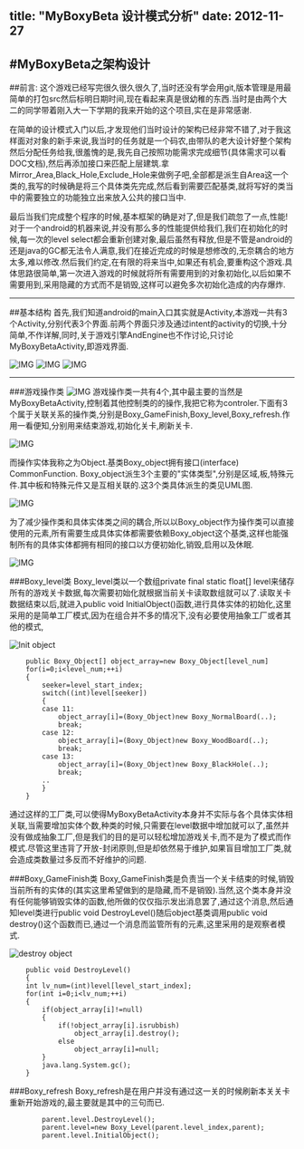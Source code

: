 title: "MyBoxyBeta 设计模式分析"
date: 2012-11-27
---

#MyBoxyBeta之架构设计
----------------------------
##前言:
这个游戏已经写完很久很久很久了,当时还没有学会用git,版本管理是用最简单的打包src然后标明日期时间,现在看起来真是很幼稚的东西.当时是由两个大二的同学带着刚入大一下学期的我来开始的这个项目,实在是非常感谢.

在简单的设计模式入门以后,才发现他们当时设计的架构已经非常不错了,对于我这样面对对象的新手来说,我当时的任务就是一个码农,由带队的老大设计好整个架构然后分配任务给我,很羞愧的是,我先自己按照功能需求完成细节(具体需求可以看DOC文档),然后再添加接口来匹配上层建筑.拿Mirror_Area,Black_Hole,Exclude_Hole来做例子吧,全部都是派生自Area这一个类的,我写的时候确是将三个具体类先完成,然后看到需要匹配基类,就将写好的类当中的需要独立的功能独立出来放入公共的接口当中.

最后当我们完成整个程序的时候,基本框架的确是对了,但是我们疏忽了一点,性能!对于一个android的机器来说,并没有那么多的性能提供给我们,我们在初始化的时候,每一次的level select都会重新创建对象,最后虽然有释放,但是不管是android的还是java的GC都无法令人满意,我们在接近完成的时候是想修改的,无奈耦合的地方太多,难以修改.然后我们约定,在有限的将来当中,如果还有机会,要重构这个游戏.具体思路很简单,第一次进入游戏的时候就将所有需要用到的对象初始化,以后如果不需要用到,采用隐藏的方式而不是销毁,这样可以避免多次初始化造成的内存爆炸.

---------------------------------
##基本结构
首先,我们知道android的main入口其实就是Activity,本游戏一共有3个Activity,分别代表3个界面.前两个界面只涉及通过intent的activity的切换,十分简单,不作详解,同时,关于游戏引擎AndEngine也不作讨论,只讨论MyBoxyBetaActivity,即游戏界面.

![IMG](http://i.imgur.com/qEssM.jpg) ![IMG](http://i.imgur.com/fOVDu.jpg) ![IMG](http://i.imgur.com/TQHA5.jpg)

------------------------
###游戏操作类
![IMG](http://i.imgur.com/twfc5.jpg)
游戏操作类一共有4个,其中最主要的当然是MyBoxyBetaActivity,控制着其他控制类的的操作,我把它称为controler.下面有3个属于关联关系的操作类,分别是Boxy_GameFinish,Boxy_level,Boxy_refresh.作用一看便知,分别用来结束游戏,初始化关卡,刷新关卡.

![IMG](http://i.imgur.com/YlwIO.jpg)

而操作实体我称之为Object.基类Boxy_object拥有接口(interface) CommonFunction. Boxy_object派生3个主要的"实体类型",分别是区域,板,特殊元件.其中板和特殊元件又是互相关联的.这3个类具体派生的类见UML图.

![IMG](http://i.imgur.com/Ymfez.jpg)

为了减少操作类和具体实体类之间的耦合,所以以Boxy_object作为操作类可以直接使用的元素,所有需要生成具体实体都需要依赖Boxy_object这个基类,这样也能强制所有的具体实体都拥有相同的接口以方便初始化,销毁,启用以及休眠.

![IMG](http://i.imgur.com/howTO.jpg)

###Boxy_level类
Boxy_level类以一个数组private final static float[] level来储存所有的游戏关卡数据,每次需要初始化就根据当前关卡读取数组就可以了.读取关卡数据结束以后,就进入public void InitialObject()函数,进行具体实体的初始化,这里采用的是简单工厂模式,因为在组合并不多的情况下,没有必要使用抽象工厂或者其他的模式,

![Init object](http://i.imgur.com/sIWwM.jpg)

```
	public Boxy_Object[] object_array=new Boxy_Object[level_num]
	for(i=0;i<level_num;++i)
	{
		seeker=level_start_index;
		switch((int)level[seeker])
		{
		case 11:
			object_array[i]=(Boxy_Object)new Boxy_NormalBoard(..);
			break;
		case 12:
			object_array[i]=(Boxy_Object)new Boxy_WoodBoard(..);
			break;
		case 13:
			object_array[i]=(Boxy_Object)new Boxy_BlackHole(..);
			break;
		..
		}
	}
```

通过这样的工厂类,可以使得MyBoxyBetaActivity本身并不实际与各个具体实体相关联,当需要增加实体个数,种类的时候,只需要在level数据中增加就可以了,虽然并没有做成抽象工厂,但是我们的目的是可以轻松增加游戏关卡,而不是为了模式而作模式.尽管这里违背了开放-封闭原则,但是却依然易于维护,如果盲目增加工厂类,就会造成类数量过多反而不好维护的问题.

###Boxy_GameFinish类
Boxy_GameFinish类是负责当一个关卡结束的时候,销毁当前所有的实体的(其实这里希望做到的是隐藏,而不是销毁).当然,这个类本身并没有任何能够销毁实体的函数,他所做的仅仅指示发出消息罢了,通过这个消息,然后通知level类进行public void DestroyLevel()随后object基类调用public void destroy()这个函数而已,通过一个消息而监管所有的元素,这里采用的是观察者模式.

![destroy object](http://i.imgur.com/Xwq9l.jpg)

```
	public void DestroyLevel()
	{
	int lv_num=(int)level[level_start_index];
	for(int i=0;i<lv_num;++i)
	{
		if(object_array[i]!=null)
		{
			if(!object_array[i].isrubbish)
				object_array[i].destroy();
			else
				object_array[i]=null;
		}
		java.lang.System.gc();
	}
```

###Boxy_refresh
Boxy_refresh是在用户并没有通过这一关的时候刷新本关关卡重新开始游戏的,最主要就是其中的三句而已.

```
		parent.level.DestroyLevel();	
		parent.level=new Boxy_Level(parent.level_index,parent);
		parent.level.InitialObject();
```

